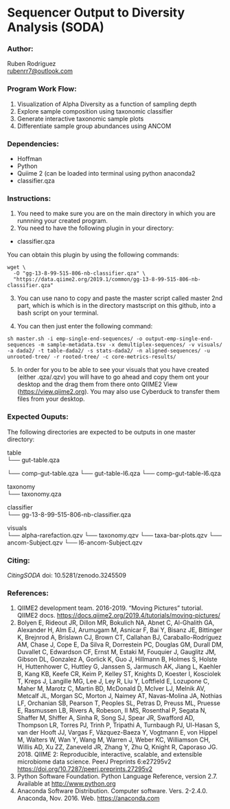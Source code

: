 # Sequencer Output to Diversity Analysis (SODA)

### Author:
Ruben Rodriguez <br>
rubenrr7@outlook.com

### Program Work Flow:
1. Visualization of Alpha Diversity as a function of sampling depth
2. Explore sample composition using taxonomic classifier
3. Generate interactive taxonomic sample plots 
4. Differentiate sample group abundances using ANCOM

### Dependencies:
- Hoffman
- Python
- Quiime 2 (can be loaded into terminal using python anaconda2
- classifier.qza

### Instructions:
1. You need to make sure you are on the main directory in which you are runnning your created program.
2. You need to have the following plugin in your directory:
- classifier.qza

You can obtain this plugin by using the following commands:

```{bash}
wget \
  -O "gg-13-8-99-515-806-nb-classifier.qza" \
  "https://data.qiime2.org/2019.1/common/gg-13-8-99-515-806-nb-classifier.qza"
  ```
3. You can use nano to copy and paste the master script called master 2nd part, which is which is in the directory mastscript on this github, into a bash script on your terminal. 

4. You can then just enter the following command:

```{bash}
sh master.sh -i emp-single-end-sequences/ -o output-emp-single-end-sequences -m sample-metadata.tsv -x demultiplex-sequences/ -v visuals/ -a dada2/ -t table-dada2/ -s stats-dada2/ -n aligned-sequences/ -u unrooted-tree/ -r rooted-tree/ -c core-metrics-results/
```

5. In order for you to be able to see your visuals that you have created (either .qza/.qzv) you will have to go ahead and copy them ont your desktop and the drag them from there onto QIIME2 View (https://view.qiime2.org). You may also use Cyberduck to transfer them files from your desktop. 

### Expected Ouputs:
The following directories are expected to be outputs in one master directory:

table <br>
└──  gut-table.qza

└──  comp-gut-table.qza
└──  gut-table-l6.qza
└──  comp-gut-table-l6.qza

taxonomy <br>
└── taxonomy.qza

classifier <br>
└── gg-13-8-99-515-806-nb-classifier.qza

visuals <br>
└── alpha-rarefaction.qzv
└── taxonomy.qzv
└── taxa-bar-plots.qzv
└── ancom-Subject.qzv
└── l6-ancom-Subject.qzv

### Citing:
_CitingSODA_ doi: 10.5281/zenodo.3245509


### References:

1. QIIME2 development team. 2016-2019. “Moving Pictures” tutorial. QIIME2 docs. <https://docs.qiime2.org/2019.4/tutorials/moving-pictures/>
4. Bolyen E, Rideout JR, Dillon MR, Bokulich NA, Abnet C, Al-Ghalith GA, Alexander H, Alm EJ, Arumugam M, Asnicar F, Bai Y, Bisanz JE, Bittinger K, Brejnrod A, Brislawn CJ, Brown CT, Callahan BJ, Caraballo-Rodríguez AM, Chase J, Cope E, Da Silva R, Dorrestein PC, Douglas GM, Durall DM, Duvallet C, Edwardson CF, Ernst M, Estaki M, Fouquier J, Gauglitz JM, Gibson DL, Gonzalez A, Gorlick K, Guo J, Hillmann B, Holmes S, Holste H, Huttenhower C, Huttley G, Janssen S, Jarmusch AK, Jiang L, Kaehler B, Kang KB, Keefe CR, Keim P, Kelley ST, Knights D, Koester I, Kosciolek T, Kreps J, Langille MG, Lee J, Ley R, Liu Y, Loftfield E, Lozupone C, Maher M, Marotz C, Martin BD, McDonald D, McIver LJ, Melnik AV, Metcalf JL, Morgan SC, Morton J, Naimey AT, Navas-Molina JA, Nothias LF, Orchanian SB, Pearson T, Peoples SL, Petras D, Preuss ML, Pruesse E, Rasmussen LB, Rivers A, Robeson, II MS, Rosenthal P, Segata N, Shaffer M, Shiffer A, Sinha R, Song SJ, Spear JR, Swafford AD, Thompson LR, Torres PJ, Trinh P, Tripathi A, Turnbaugh PJ, Ul-Hasan S, van der Hooft JJ, Vargas F, Vázquez-Baeza Y, Vogtmann E, von Hippel M, Walters W, Wan Y, Wang M, Warren J, Weber KC, Williamson CH, Willis AD, Xu ZZ, Zaneveld JR, Zhang Y, Zhu Q, Knight R, Caporaso JG. 2018. QIIME 2: Reproducible, interactive, scalable, and extensible microbiome data science. PeerJ Preprints 6:e27295v2 https://doi.org/10.7287/peerj.preprints.27295v2
5. Python Software Foundation. Python Language Reference, version 2.7. Available at <http://www.python.org>
6. Anaconda Software Distribution. Computer software. Vers. 2-2.4.0. Anaconda, Nov. 2016. Web. <https://anaconda.com> 
